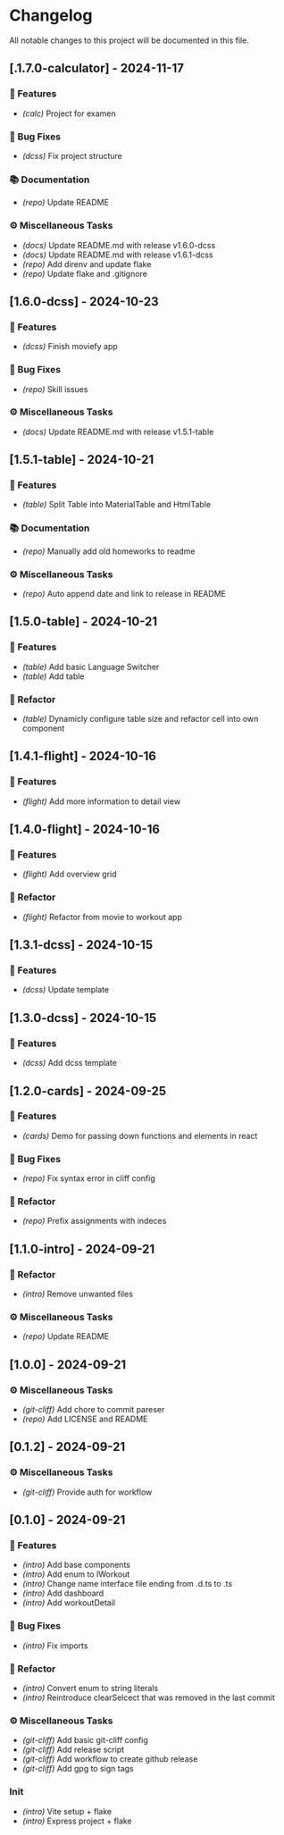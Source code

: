 # Changelog

All notable changes to this project will be documented in this file.

## [.1.7.0-calculator] - 2024-11-17

### 🚀 Features

- *(calc)* Project for examen

### 🐛 Bug Fixes

- *(dcss)* Fix project structure

### 📚 Documentation

- *(repo)* Update README

### ⚙️ Miscellaneous Tasks

- *(docs)* Update README.md with release v1.6.0-dcss
- *(docs)* Update README.md with release v1.6.1-dcss
- *(repo)* Add direnv and update flake
- *(repo)* Update flake and .gitignore

## [1.6.0-dcss] - 2024-10-23

### 🚀 Features

- *(dcss)* Finish moviefy app

### 🐛 Bug Fixes

- *(repo)* Skill issues

### ⚙️ Miscellaneous Tasks

- *(docs)* Update README.md with release v1.5.1-table

## [1.5.1-table] - 2024-10-21

### 🚀 Features

- *(table)* Split Table into MaterialTable and HtmlTable

### 📚 Documentation

- *(repo)* Manually add old homeworks to readme

### ⚙️ Miscellaneous Tasks

- *(repo)* Auto append date and link to release in README

## [1.5.0-table] - 2024-10-21

### 🚀 Features

- *(table)* Add basic Language Switcher
- *(table)* Add table

### 🚜 Refactor

- *(table)* Dynamicly configure table size and refactor cell into own component

## [1.4.1-flight] - 2024-10-16

### 🚀 Features

- *(flight)* Add more information to detail view

## [1.4.0-flight] - 2024-10-16

### 🚀 Features

- *(flight)* Add overview grid

### 🚜 Refactor

- *(flight)* Refactor from movie to workout app

## [1.3.1-dcss] - 2024-10-15

### 🚀 Features

- *(dcss)* Update template

## [1.3.0-dcss] - 2024-10-15

### 🚀 Features

- *(dcss)* Add dcss template

## [1.2.0-cards] - 2024-09-25

### 🚀 Features

- *(cards)* Demo for passing down functions and elements in react

### 🐛 Bug Fixes

- *(repo)* Fix syntax error in cliff config

### 🚜 Refactor

- *(repo)* Prefix assignments with indeces

## [1.1.0-intro] - 2024-09-21

### 🚜 Refactor

- *(intro)* Remove unwanted files

### ⚙️ Miscellaneous Tasks

- *(repo)* Update README

## [1.0.0] - 2024-09-21

### ⚙️ Miscellaneous Tasks

- *(git-cliff)* Add chore to commit pareser
- *(repo)* Add LICENSE and README

## [0.1.2] - 2024-09-21

### ⚙️ Miscellaneous Tasks

- *(git-cliff)* Provide auth for workflow

## [0.1.0] - 2024-09-21

### 🚀 Features

- *(intro)* Add base components
- *(intro)* Add enum to IWorkout
- *(intro)* Change name interface file ending from .d.ts to .ts
- *(intro)* Add dashboard
- *(intro)* Add workoutDetail

### 🐛 Bug Fixes

- *(intro)* Fix imports

### 🚜 Refactor

- *(intro)* Convert enum to string literals
- *(intro)* Reintroduce clearSelcect that was removed in the last commit

### ⚙️ Miscellaneous Tasks

- *(git-cliff)* Add basic git-cliff config
- *(git-cliff)* Add release script
- *(git-cliff)* Add workflow to create github release
- *(git-cliff)* Add gpg to sign tags

### Init

- *(intro)* Vite setup + flake
- *(intro)* Express project + flake

<!-- generated by git-cliff -->
